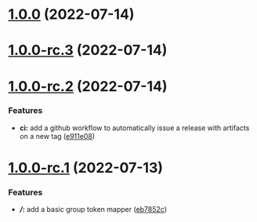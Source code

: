 # [1.0.0](https://github.com/5-stones/keycloak-group-tokenmapper/compare/v1.0.0-rc.3...v1.0.0) (2022-07-14)



# [1.0.0-rc.3](https://github.com/5-stones/keycloak-group-tokenmapper/compare/v1.0.0-rc.2...v1.0.0-rc.3) (2022-07-14)



# [1.0.0-rc.2](https://github.com/5-stones/keycloak-group-tokenmapper/compare/v1.0.0-rc.1...v1.0.0-rc.2) (2022-07-14)


### Features

* **ci:** add a github workflow to automatically issue a release with artifacts on a new tag ([e911e08](https://github.com/5-stones/keycloak-group-tokenmapper/commit/e911e08bfc4742dee7c4e2a83900566717d58296))



# [1.0.0-rc.1](https://github.com/5-stones/keycloak-group-tokenmapper/compare/eb7852c1dcf9549b3fec06f4c546bd9c24e4f333...v1.0.0-rc.1) (2022-07-13)


### Features

* ***/*:** add a basic group token mapper ([eb7852c](https://github.com/5-stones/keycloak-group-tokenmapper/commit/eb7852c1dcf9549b3fec06f4c546bd9c24e4f333))



